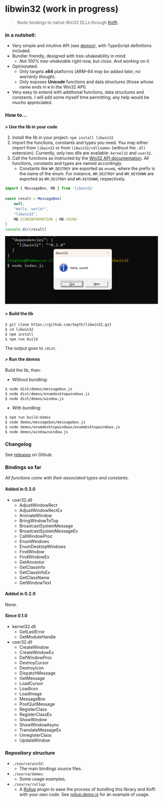 # libwin32 (work in progress)
> Node bindings to native Win32 DLLs through [Koffi](https://koffi.dev).

### In a nutshell:
* Very simple and intuitive API (see [demos](./source//demos/)), with TypeScript definitions included.
* Bundler friendly, designed with tree-shakeability in mind.
    * *Not 100% tree-shakeable right now, but close. And working on it.*
* Opinionated:
    * Only targets **x64** platforms (*ARM-64 may be added later, no warranty though*).
    * Only exposes **Unicode** functions and data structures (those whose name ends in `W` in the Win32 API).
* Very easy to extend with additional functions, data structures and constants. I will add some myself time permitting; any help would be *mucho* appreciated.


### How to...

#### > Use the lib in your code
1. Install the lib in your project: `npm install libwin32`
1. Import the functions, constants and types you need. You may either import from `libwin32` or from `libwin32/<dllname>` (without the `.dll` extension). Currently, only two dlls are available: `kernel32` and `user32`.
1. Call the functions as instructed by the [Win32 API documentation](https://learn.microsoft.com/en-us/windows/win32/api/). All functions, constants and types are named accordingly.
    * Constants like `WM_DESTROY` are exported as `enum`s, where the prefix is the name of the enum. For instance, `WM_DESTROY` and `WM_KEYDOWN` are exported as `WM.DESTROY` and `WM.KEYDOWN`, respectively.

````js
import { MessageBox, MB } from 'libwin32'

const result = MessageBox(
    null,
    "Hello, world!",
    "libwin32",
    MB.ICONINFORMATION | MB.YESNO
)
console.dir(result)
````

![alt text](docs/snapshot.png)

#### > Build the lib

````shell
$ git clone https://github.com/Septh/libwin32.git
$ cd libwin32
$ npm install
$ npm run build
````

The output goes to `/dist`.

#### > Run the demos
Build the lib, then:

* Without bundling:
````shell
$ node dist/demos/messagebox.js
$ node dist/demos/enumdesktopwindows.js
$ node dist/demos/window.js
````

* With bundling:
````shell
$ npm run build:demos
$ node demos/messagebox/messagebox.js
$ node demos/enumdesktopwindows/enumdesktopwindows.js
$ node demos/window/window.js
````

### Changelog
See [releases](https://github.com/Septh/libwin32/releases) on Github.

### Bindings so far
*All functions come with their associated types and constants.*

#### Added in 0.3.0
* user32.dll
    * AdjustWindowRect
    * AdjustWindowRectEx
    * AnimateWindow
    * BringWindowToTop
    * BroadcastSystemMessage
    * BroadcastSystemMessageEx
    * CallWindowProc
    * EnumWindows
    * EnumDesktopWindows
    * FindWindow
    * FindWindowEx
    * GetAncestor
    * GetClassInfo
    * GetClassInfoEx
    * GetClassName
    * GetWindowText

#### Added in 0.2.0
None.

#### Since 0.1.0
* kernel32.dll
    * GetLastError
    * GetModuleHandle
* user32.dll
    * CreateWindow
    * CreateWindowEx
    * DefWindowProc
    * DestroyCursor
    * DestroyIcon
    * DispatchMessage
    * GetMessage
    * LoadCursor
    * LoadIcon
    * LoadImage
    * MessageBox
    * PostQuitMessage
    * RegisterClass
    * RegisterClassEx
    * ShowWindow
    * ShowWindowAsync
    * TranslateMessageEx
    * UnregisterClass
    * UpdateWindow

### Repository structure
* `./source/win32`:
    * The main bindings source files.
* `./source/demos`:
    * Some usage examples.
* `./source/rollup`:
    * A [Rollup](https://rollup.org) plugin to ease the process of bundling this library and Koffi with your own code. See [rollup.demo.js](./rollup.demos.js) for an example of usage.
